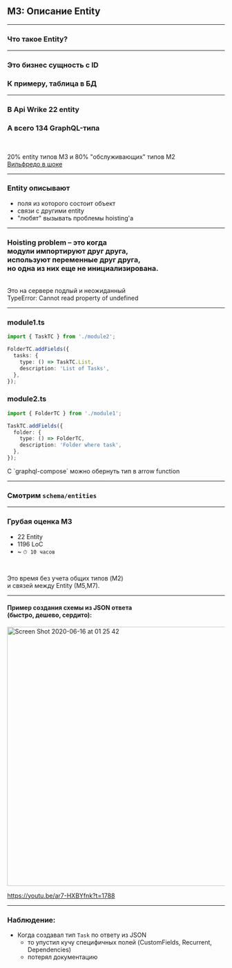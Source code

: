 ## M3: Описание Entity

-----

### Что такое Entity?

-----

### Это бизнес сущность с ID

### К примеру, таблица в БД

-----

### В Api Wrike 22 entity <!-- .element: class="orange" -->

### А всего 134 GraphQL-типа <!-- .element: class="orange" -->

<br/>

20% entity типов M3 и 80% "обслуживающих" типов M2<!-- .element: class="fragment" -->
<br/>
[Вильфредо в шоке](https://ru.wikipedia.org/wiki/%D0%97%D0%B0%D0%BA%D0%BE%D0%BD_%D0%9F%D0%B0%D1%80%D0%B5%D1%82%D0%BE) <!-- .element: class="fragment" -->

-----

### Entity описывают <!-- .element: class="orange" -->

- поля из которого состоит объект <!-- .element: class="fragment" -->
- связи с другими entity <!-- .element: class="fragment" -->
- "любят" вызывать проблемы hoisting'а <!-- .element: class="fragment" -->

-----

### <span class="red">Hoisting problem</span> – это когда <br/>модули импортируют друг друга, <br/>используют переменные друг друга, <br/>но одна из них еще не инициализирована.

<br/>

<div class="fragment">Это на сервере подлый и неожиданный <br/><span class="red">TypeError: Cannot read property of undefined</span></div>

-----

### module1.ts

```ts
import { TaskTC } from './module2';

FolderTC.addFields({
  tasks: {
    type: () => TaskTC.List,
    description: 'List of Tasks',
  },
});

```

### module2.ts

```ts
import { FolderTC } from './module1';

TaskTC.addFields({
  folder: {
    type: () => FolderTC,
    description: 'Folder where task',
  },
});

```

<span class="fragment" data-code-focus="1" data-code-block="1">
<span class="fragment" data-code-focus="1" data-code-block="2">
<span class="fragment" data-code-focus="5" data-code-block="1">
<span class="fragment green" data-code-focus="5" data-code-block="2">С `graphql-compose` можно обернуть тип в arrow function</span>

-----

### Смотрим `schema/entities`

-----

### Грубая оценка M3

- 22 Entity
- 1196 LoC
- ~ `⏱ 10 часов`

<br/>

Это время без учета общих типов (M2)<br/> и связей между Entity (M5,M7). <!-- .element: class="gray fragment" -->

-----

#### Пример создания схемы из JSON ответа<br/>(быстро, дешево, сердито):

<a href="https://youtu.be/ar7-HXBYfnk?t=1788" target="_blank"><img width="600" alt="Screen Shot 2020-06-16 at 01 25 42" src="https://user-images.githubusercontent.com/1946920/84697762-86252280-af70-11ea-98d2-224fab7326db.png"></a>

<https://youtu.be/ar7-HXBYfnk?t=1788>

-----

### Наблюдение: <!-- .element: class="orange" -->

- Когда создавал тип `Task` по ответу из JSON
  - то упустил кучу специфичных полей (CustomFields, Recurrent, Dependencies)
  - потерял документацию
